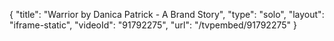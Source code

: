 {
    "title": "Warrior by Danica Patrick - A Brand Story",
    "type": "solo",
    "layout": "iframe-static",
    "videoId": "91792275",
    "url": "\/tvpembed\/91792275"
}